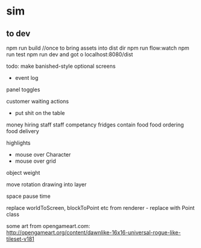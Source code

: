# sim

## to dev

npm run build //once to bring assets into dist dir
npm run flow:watch
npm run test
npm run dev
and got o localhost:8080/dist


todo:
make banished-style optional screens
 - event log

panel toggles

customer waiting actions
 - put shit on the table

 money
 hiring staff
staff competancy
fridges contain food
food ordering
food delivery

highlights
 - mouse over Character
 - mouse over grid


object weight

move rotation drawing into layer


space pause time

replace worldToScreen, blockToPoint etc from renderer - replace with Point class


some art from opengameart.com:
http://opengameart.org/content/dawnlike-16x16-universal-rogue-like-tileset-v181
